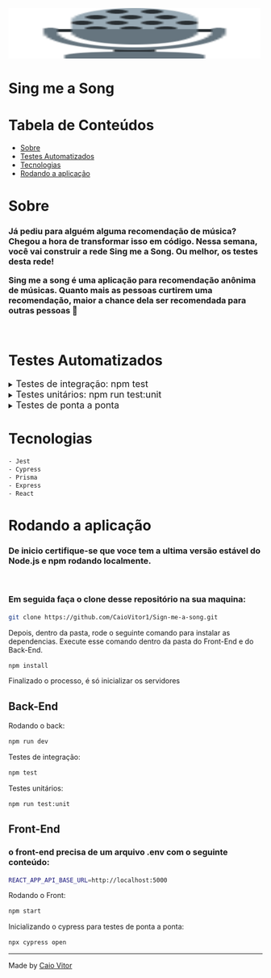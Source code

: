 <img height="100" width="500" src="signmeasong.svg" /> <br>

# Sing me a Song

# Tabela de Conteúdos

* [Sobre](#sobre)
* [Testes Automatizados](#testes)
* [Tecnologias](#tecnologias)
* [Rodando a aplicação](#run)

# Sobre
<h3> Já pediu para alguém alguma recomendação de música? Chegou a hora de transformar isso em código. Nessa semana, você vai construir a rede Sing me a Song. Ou melhor, os testes desta rede!

Sing me a song é uma aplicação para recomendação anônima de músicas. Quanto mais as pessoas curtirem uma recomendação, maior a chance dela ser recomendada para outras pessoas 🙂</h3>
  <br>


# Testes Automatizados
<details>
<summary><font size="4">Testes de integração: npm test </font></summary> 
        <h2>Aqui foi feito 27 testes que integravam todas as funcionalidades do back-end do projeto, desde o router, passando por controllers, services e repository.</h2>
        
</details>

<details>
<summary><font size="4">Testes unitários: npm run test:unit </font></summary> 
        <h2>Aqui foi realizado testes de todas as camada do Services com 100% de coverage.</h2>
        
</details>
<details>

<summary><font size="4">Testes de ponta a ponta </font></summary> 
        <h2>Aqui foi realizado testes de ponta a ponta utilizando o cypress para testar o comportamento do usuário ao:<br>
        - Criar nova recomendação;<br>
        - aumentar e diminuir score;<br>
        - Deletar recomendação quando o score estiver abaixo de -5
        </h2>
        
</details>



# Tecnologias

    - Jest
    - Cypress
    - Prisma
    - Express
    - React


 # Rodando a aplicação

<h3>De inicio certifique-se que voce tem a ultima versão estável do Node.js e npm rodando localmente. </h3>   <br>
<h3>Em seguida faça o clone desse repositório na sua maquina: </h3>

```bash
git clone https://github.com/CaioVitor1/Sign-me-a-song.git
```

Depois, dentro da pasta, rode o seguinte comando para instalar as dependencias. Execute esse comando dentro da pasta do Front-End e do Back-End.


```bash
npm install
```

Finalizado o processo, é só inicializar os servidores
<h2>Back-End</h2>

Rodando o back:

```bash
npm run dev
```

Testes de integração:

```bash
npm test
```

Testes unitários:

```bash
npm run test:unit
```

<h2>Front-End</h2>
<h3>o front-end precisa de um arquivo .env com o seguinte conteúdo: </h3>

```bash
REACT_APP_API_BASE_URL=http://localhost:5000
```

Rodando o Front:

```bash
npm start
```

Inicializando o cypress para testes de ponta a ponta:

```bash
npx cypress open
```



            
          

---

Made by <a href='https://www.linkedin.com/in/caiovitor33/'> Caio Vitor </a>


    